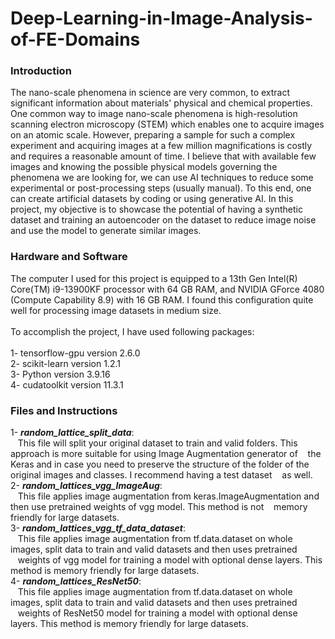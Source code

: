 # Deep-Learning-in-Image-Analysis-of-FE-Domains

### Introduction
The nano-scale phenomena in science are very common, to extract significant information about materials' physical and chemical properties. One common way to image nano-scale phenomena is high-resolution scanning electron microscopy (STEM) which enables one to acquire images on an atomic scale. However, preparing a sample for such a complex experiment and acquiring images at a few million magnifications is costly and requires a reasonable amount of time. I believe that with available few images and knowing the possible physical models governing the phenomena we are looking for, we can use AI techniques to reduce some experimental or post-processing steps (usually manual). To this end, one can create artificial datasets by coding or using generative AI. In this project, my objective is to showcase the potential of having a synthetic dataset and training an autoencoder on the dataset to reduce image noise and use the model to generate similar images.   

### Hardware and Software
The computer I used for this project is equipped to a 13th Gen Intel(R) Core(TM) i9-13900KF processor with 64 GB RAM, and NVIDIA GForce 4080 (Compute Capability 8.9) with 16 GB RAM. I found this configuration quite well for processing image datasets in medium size. <br><br>
To accomplish the project, I have used following packages:<br><br>
1- tensorflow-gpu  version 2.6.0  <br>
2- scikit-learn    version 1.2.1  <br>
3- Python          version 3.9.16 <br>
4- cudatoolkit     version 11.3.1  <br>

### Files and Instructions

1- ***random_lattice_split_data***:  <br>
&nbsp;&nbsp;&nbsp;This file will split your original dataset to train and valid folders. This approach is more suitable for using Image Augmentation generator of  &nbsp;&nbsp;&nbsp;the Keras and in case you need to preserve the structure of the folder of the original images and classes. I recommend having a test dataset 
&nbsp;&nbsp;&nbsp;as well. <br>
2- ***random_lattices_vgg_ImageAug***: <br>
&nbsp;&nbsp;&nbsp;This file applies image augmentation from keras.ImageAugmentation and then use pretrained weights of vgg model. This method is not 
&nbsp;&nbsp;&nbsp;memory friendly for large datasets.<br>
3- ***random_lattices_vgg_tf_data_dataset***:  <br>
&nbsp;&nbsp;&nbsp;This file applies image augmentation from tf.data.dataset on whole images, split data to train and valid datasets and then uses pretrained &nbsp;&nbsp;&nbsp;weights of vgg model for training a model with optional dense layers. This method is memory friendly for large datasets.<br>
4- ***random_lattices_ResNet50***: <br>
&nbsp;&nbsp;&nbsp;This file applies image augmentation from tf.data.dataset on whole images, split data to train and valid datasets and then uses pretrained &nbsp;&nbsp;&nbsp;weights of ResNet50 model for training a model with optional dense layers. This method is memory friendly for large datasets.<br>

